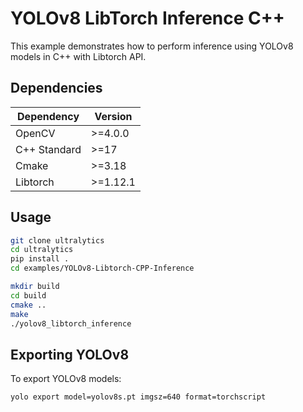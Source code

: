 ﻿# YOLOv8 LibTorch Inference C++

This example demonstrates how to perform inference using YOLOv8 models in C++ with Libtorch API.

## Dependencies

| Dependency                       | Version        |
| -------------------------------- | -------------- |
| OpenCV                           | >=4.0.0        |
| C++ Standard                     | >=17           |
| Cmake                            | >=3.18         |
| Libtorch                         | >=1.12.1       |

## Usage

```bash
git clone ultralytics
cd ultralytics
pip install .
cd examples/YOLOv8-Libtorch-CPP-Inference

mkdir build
cd build
cmake ..
make
./yolov8_libtorch_inference
```

## Exporting YOLOv8

To export YOLOv8 models:

```commandline
yolo export model=yolov8s.pt imgsz=640 format=torchscript
```
